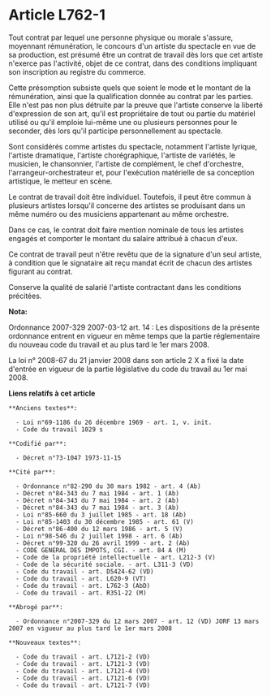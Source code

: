 # Article L762-1

Tout contrat par lequel une personne physique ou morale s'assure, moyennant rémunération, le concours d'un artiste du
spectacle en vue de sa production, est présumé être un contrat de travail dès lors que cet artiste n'exerce pas l'activité,
objet de ce contrat, dans des conditions impliquant son inscription au registre du commerce.

Cette présomption subsiste quels que soient le mode et le montant de la rémunération, ainsi que la qualification donnée au
contrat par les parties. Elle n'est pas non plus détruite par la preuve que l'artiste conserve la liberté d'expression de son
art, qu'il est propriétaire de tout ou partie du matériel utilisé ou qu'il emploie lui-même une ou plusieurs personnes pour
le seconder, dès lors qu'il participe personnellement au spectacle.

Sont considérés comme artistes du spectacle, notamment l'artiste lyrique, l'artiste dramatique, l'artiste chorégraphique,
l'artiste de variétés, le musicien, le chansonnier, l'artiste de complément, le chef d'orchestre, l'arrangeur-orchestrateur
et, pour l'exécution matérielle de sa conception artistique, le metteur en scène.

Le contrat de travail doit être individuel. Toutefois, il peut être commun à plusieurs artistes lorsqu'il concerne des
artistes se produisant dans un même numéro ou des musiciens appartenant au même orchestre.

Dans ce cas, le contrat doit faire mention nominale de tous les artistes engagés et comporter le montant du salaire attribué
à chacun d'eux.

Ce contrat de travail peut n'être revêtu que de la signature d'un seul artiste, à condition que le signataire ait reçu mandat
écrit de chacun des artistes figurant au contrat.

Conserve la qualité de salarié l'artiste contractant dans les conditions précitées.

**Nota:**

Ordonnance 2007-329 2007-03-12 art. 14 : Les dispositions de la présente ordonnance entrent en vigueur en même temps que la
partie réglementaire du nouveau code du travail et au plus tard le 1er mars 2008.

La loi n° 2008-67 du 21 janvier 2008 dans son article 2 X a fixé la date d'entrée en vigueur de la partie législative du code
du travail au 1er mai 2008.

**Liens relatifs à cet article**

	**Anciens textes**:

	  - Loi n°69-1186 du 26 décembre 1969 - art. 1, v. init.
	  - Code du travail 1029 s

	**Codifié par**:

	  - Décret n°73-1047 1973-11-15

	**Cité par**:

	  - Ordonnance n°82-290 du 30 mars 1982 - art. 4 (Ab)
	  - Décret n°84-343 du 7 mai 1984 - art. 1 (Ab)
	  - Décret n°84-343 du 7 mai 1984 - art. 2 (Ab)
	  - Décret n°84-343 du 7 mai 1984 - art. 3 (Ab)
	  - Loi n°85-660 du 3 juillet 1985 - art. 18 (Ab)
	  - Loi n°85-1403 du 30 décembre 1985 - art. 61 (V)
	  - Décret n°86-400 du 12 mars 1986 - art. 5 (V)
	  - Loi n°98-546 du 2 juillet 1998 - art. 6 (Ab)
	  - Décret n°99-320 du 26 avril 1999 - art. 2 (Ab)
	  - CODE GENERAL DES IMPOTS, CGI. - art. 84 A (M)
	  - Code de la propriété intellectuelle - art. L212-3 (V)
	  - Code de la sécurité sociale. - art. L311-3 (VD)
	  - Code du travail - art. D5424-62 (VD)
	  - Code du travail - art. L620-9 (VT)
	  - Code du travail - art. L762-3 (AbD)
	  - Code du travail - art. R351-22 (M)

	**Abrogé par**:

	  - Ordonnance n°2007-329 du 12 mars 2007 - art. 12 (VD) JORF 13 mars 2007 en vigueur au plus tard le 1er mars 2008

	**Nouveaux textes**:

	  - Code du travail - art. L7121-2 (VD)
	  - Code du travail - art. L7121-3 (VD)
	  - Code du travail - art. L7121-4 (VD)
	  - Code du travail - art. L7121-6 (VD)
	  - Code du travail - art. L7121-7 (VD)
